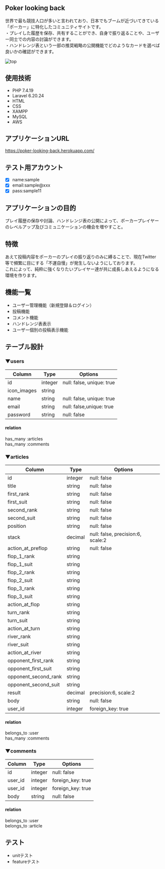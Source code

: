 ## Poker looking back
世界で最も競技人口が多いと言われており、日本でもブームが近づいてきている「ポーカー」に特化したコミュニティサイトです。  
・プレイした履歴を保存、共有することができ、自身で振り返ることや、ユーザー同士での内容の討論ができます。  
・ハンドレンジ表という一部の推奨戦略の公開機能でどのようなカードを選べば良いかの確認ができます。  
  
![top](https://user-images.githubusercontent.com/81517427/117424013-4edeac00-af5c-11eb-90b3-c9cb7697bbea.png)

## 使用技術
- PHP 7.4.19
- Laravel 6.20.24
- HTML
- CSS
- XAMPP
- MySQL
- AWS

## アプリケーションURL
https://poker-looking-back.herokuapp.com/

## テスト用アカウント
- [x] name:sample
- [x] email:sample@xxx
- [x] pass:sample11

## アプリケーションの目的
プレイ履歴の保存や討論、ハンドレンジ表の公開によって、ポーカープレイヤーのレベルアップ及びコミュニケーションの機会を増やすこと。

## 特徴
あえて投稿内容をポーカーのプレイの振り返りのみに縛ることで、現在Twitter等で頻繁に目にする「不運自慢」が発生しないようにしております。  
これによって、純粋に強くなりたいプレイヤー達が共に成長しあえるようになる環境を作ります。

## 機能一覧
- ユーザー管理機能（新規登録＆ログイン）
- 投稿機能
- コメント機能
- ハンドレンジ表表示
- ユーザー個別の投稿表示機能

## テーブル設計
### ▼users
|	Column	|	Type	|	Options	|
|-----------|-----------|-----------|
|	id		|	integer	|	null: false, unique: true	|
|	icon_images	|	string	|	|
|	name	|	string	|	null: false, unique: true	|
|	email	|	string	|	null: false,unique: true	|
|	password	|	string	|null: false	|

#### relation
has_many :articles  
has_many :comments

### ▼articles
|	Column	|	Type	|	Options	|
|-----------|-----------|-----------|
|	id	|	integer	|	null: false	|
|	title	|	string	|	null: false	|
|	first_rank	|	string	|	null: false	|
|	first_suit	|	string	|	null: false	|
|	second_rank	|	string	|	null: false	|
|	second_suit	|	string	|	null: false	|
|	position	|	string	|	null: false	|
|	stack	|	decimal	|	null: false, precision:6, scale:2	|
|	action_at_preflop	|	string	|	null: false	|
|	flop_1_rank	|	string	|	|
|	flop_1_suit	|	string	|	|
|	flop_2_rank	|	string	|	|
|	flop_2_suit	|	string	|	|
|	flop_3_rank	|	string	|	|
|	flop_3_suit	|	string	|	|
|	action_at_flop	|	string	|	
|	turn_rank	|	string		|
|	turn_suit	|	string		|
|	action_at_turn	|	string	|	
|	river_rank	|	string		|
|	river_suit	|	string		|
|	action_at_river	|	string		|
|	opponent_first_rank	|	string		|
|	opponent_first_suit	|	string		|
|	opponent_second_rank	|	string		|
|	opponent_second_suit	|	string		|
|	result	|	decimal	|	precision:6, scale:2	|
|	body	|	string	|	null: false	|
|	user_id |	integer	|	foreign_key: true	|
#### relation
belongs_to :user  
has_many :comments

### ▼comments
|	Column	|	Type	|	Options	|
|-----------|-----------|-----------|
|	id	|	integer	|	null: false	|
|	user_id |	integer	|	foreign_key: true	|
|	user_id |	integer	|	foreign_key: true	|
|	body	|	string	|	null: false	|
#### relation
belongs_to :user  
belongs_to :article

## テスト
- unitテスト
- featureテスト